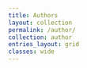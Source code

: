 ```yaml
---
title: Authors
layout: collection
permalink: /author/
collection: author
entries_layout: grid
classes: wide
---
```

